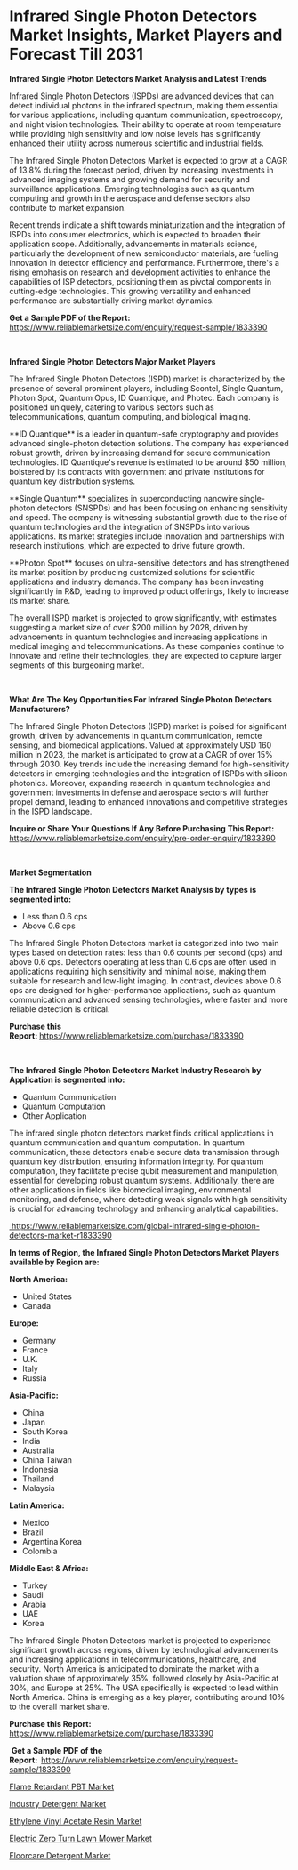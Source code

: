 <p><h1>Infrared Single Photon Detectors Market Insights, Market Players and Forecast Till 2031</h1></p><p><strong>Infrared Single Photon Detectors Market Analysis and Latest Trends</strong></p>
<p><p>Infrared Single Photon Detectors (ISPDs) are advanced devices that can detect individual photons in the infrared spectrum, making them essential for various applications, including quantum communication, spectroscopy, and night vision technologies. Their ability to operate at room temperature while providing high sensitivity and low noise levels has significantly enhanced their utility across numerous scientific and industrial fields. </p><p>The Infrared Single Photon Detectors Market is expected to grow at a CAGR of 13.8% during the forecast period, driven by increasing investments in advanced imaging systems and growing demand for security and surveillance applications. Emerging technologies such as quantum computing and growth in the aerospace and defense sectors also contribute to market expansion. </p><p>Recent trends indicate a shift towards miniaturization and the integration of ISPDs into consumer electronics, which is expected to broaden their application scope. Additionally, advancements in materials science, particularly the development of new semiconductor materials, are fueling innovation in detector efficiency and performance. Furthermore, there's a rising emphasis on research and development activities to enhance the capabilities of ISP detectors, positioning them as pivotal components in cutting-edge technologies. This growing versatility and enhanced performance are substantially driving market dynamics.</p></p>
<p><strong>Get a Sample PDF of the Report:&nbsp;</strong> <a href="https://www.reliablemarketsize.com/enquiry/request-sample/1833390?utm_campaign=1173&utm_medium=2&utm_source=Github&utm_content=ia&utm_term=17102024&utm_id=infrared-single-photon-detectors">https://www.reliablemarketsize.com/enquiry/request-sample/1833390</a></p>
<p>&nbsp;</p>
<p><strong>Infrared Single Photon Detectors Major Market Players</strong></p>
<p><p>The Infrared Single Photon Detectors (ISPD) market is characterized by the presence of several prominent players, including Scontel, Single Quantum, Photon Spot, Quantum Opus, ID Quantique, and Photec. Each company is positioned uniquely, catering to various sectors such as telecommunications, quantum computing, and biological imaging.</p><p>**ID Quantique** is a leader in quantum-safe cryptography and provides advanced single-photon detection solutions. The company has experienced robust growth, driven by increasing demand for secure communication technologies. ID Quantique's revenue is estimated to be around $50 million, bolstered by its contracts with government and private institutions for quantum key distribution systems.</p><p>**Single Quantum** specializes in superconducting nanowire single-photon detectors (SNSPDs) and has been focusing on enhancing sensitivity and speed. The company is witnessing substantial growth due to the rise of quantum technologies and the integration of SNSPDs into various applications. Its market strategies include innovation and partnerships with research institutions, which are expected to drive future growth.</p><p>**Photon Spot** focuses on ultra-sensitive detectors and has strengthened its market position by producing customized solutions for scientific applications and industry demands. The company has been investing significantly in R&D, leading to improved product offerings, likely to increase its market share.</p><p>The overall ISPD market is projected to grow significantly, with estimates suggesting a market size of over $200 million by 2028, driven by advancements in quantum technologies and increasing applications in medical imaging and telecommunications. As these companies continue to innovate and refine their technologies, they are expected to capture larger segments of this burgeoning market.</p></p>
<p>&nbsp;</p>
<p><strong>What Are The Key Opportunities For Infrared Single Photon Detectors Manufacturers?</strong></p>
<p><p>The Infrared Single Photon Detectors (ISPD) market is poised for significant growth, driven by advancements in quantum communication, remote sensing, and biomedical applications. Valued at approximately USD 160 million in 2023, the market is anticipated to grow at a CAGR of over 15% through 2030. Key trends include the increasing demand for high-sensitivity detectors in emerging technologies and the integration of ISPDs with silicon photonics. Moreover, expanding research in quantum technologies and government investments in defense and aerospace sectors will further propel demand, leading to enhanced innovations and competitive strategies in the ISPD landscape.</p></p>
<p><strong>Inquire or Share Your Questions If Any Before Purchasing This Report:</strong> <a href="https://www.reliablemarketsize.com/enquiry/pre-order-enquiry/1833390?utm_campaign=1173&utm_medium=2&utm_source=Github&utm_content=ia&utm_term=17102024&utm_id=infrared-single-photon-detectors">https://www.reliablemarketsize.com/enquiry/pre-order-enquiry/1833390</a></p>
<p>&nbsp;</p>
<p><strong>Market Segmentation</strong></p>
<p><strong>The Infrared Single Photon Detectors Market Analysis by types is segmented into:</strong></p>
<p><ul><li>Less than 0.6 cps</li><li>Above 0.6 cps</li></ul></p>
<p><p>The Infrared Single Photon Detectors market is categorized into two main types based on detection rates: less than 0.6 counts per second (cps) and above 0.6 cps. Detectors operating at less than 0.6 cps are often used in applications requiring high sensitivity and minimal noise, making them suitable for research and low-light imaging. In contrast, devices above 0.6 cps are designed for higher-performance applications, such as quantum communication and advanced sensing technologies, where faster and more reliable detection is critical.</p></p>
<p><strong>Purchase this Report:&nbsp;</strong><a href="https://www.reliablemarketsize.com/purchase/1833390?utm_campaign=1173&utm_medium=2&utm_source=Github&utm_content=ia&utm_term=17102024&utm_id=infrared-single-photon-detectors">https://www.reliablemarketsize.com/purchase/1833390</a></p>
<p>&nbsp;</p>
<p><strong>The Infrared Single Photon Detectors Market Industry Research by Application is segmented into:</strong></p>
<p><ul><li>Quantum Communication</li><li>Quantum Computation</li><li>Other Application</li></ul></p>
<p><p>The infrared single photon detectors market finds critical applications in quantum communication and quantum computation. In quantum communication, these detectors enable secure data transmission through quantum key distribution, ensuring information integrity. For quantum computation, they facilitate precise qubit measurement and manipulation, essential for developing robust quantum systems. Additionally, there are other applications in fields like biomedical imaging, environmental monitoring, and defense, where detecting weak signals with high sensitivity is crucial for advancing technology and enhancing analytical capabilities.</p></p>
<p><a href="https://www.reliablemarketsize.com/global-infrared-single-photon-detectors-market-r1833390?utm_campaign=1173&utm_medium=2&utm_source=Github&utm_content=ia&utm_term=17102024&utm_id=infrared-single-photon-detectors">&nbsp;https://www.reliablemarketsize.com/global-infrared-single-photon-detectors-market-r1833390</a></p>
<p><strong>In terms of Region, the Infrared Single Photon Detectors Market Players available by Region are:</strong></p>
<p>
    <p> <strong> North America: </strong>
        <ul>
            <li>United States</li>
            <li>Canada</li>
        </ul>
        </p> 
    <p> <strong> Europe: </strong>
        <ul>
            <li>Germany</li>
            <li>France</li>
            <li>U.K.</li>
            <li>Italy</li>
            <li>Russia</li>
        </ul>
        </p> 
    <p> <strong> Asia-Pacific: </strong>
        <ul>
            <li>China</li>
            <li>Japan</li>
            <li>South Korea</li>
            <li>India</li>
            <li>Australia</li>
            <li>China Taiwan</li>
            <li>Indonesia</li>
            <li>Thailand</li>
            <li>Malaysia</li>
        </ul>
        </p> 
    <p> <strong> Latin America: </strong>
        <ul>
            <li>Mexico</li>
            <li>Brazil</li>
            <li>Argentina Korea</li>
            <li>Colombia</li>
        </ul>
        </p> 
    <p> <strong> Middle East & Africa: </strong>
        <ul>
            <li>Turkey</li>
            <li>Saudi</li>
            <li>Arabia</li>
            <li>UAE</li>
            <li>Korea</li>
        </ul>
    </p>
    </p>
<p><p>The Infrared Single Photon Detectors market is projected to experience significant growth across regions, driven by technological advancements and increasing applications in telecommunications, healthcare, and security. North America is anticipated to dominate the market with a valuation share of approximately 35%, followed closely by Asia-Pacific at 30%, and Europe at 25%. The USA specifically is expected to lead within North America. China is emerging as a key player, contributing around 10% to the overall market share.</p></p>
<p><strong>Purchase this Report: </strong><a href="https://www.reliablemarketsize.com/purchase/1833390?utm_campaign=1173&utm_medium=2&utm_source=Github&utm_content=ia&utm_term=17102024&utm_id=infrared-single-photon-detectors">https://www.reliablemarketsize.com/purchase/1833390</a></p>
<p>&nbsp;<strong>Get a Sample PDF of the Report:&nbsp;&nbsp;</strong><a href="https://www.reliablemarketsize.com/enquiry/request-sample/1833390?utm_campaign=1173&utm_medium=2&utm_source=Github&utm_content=ia&utm_term=17102024&utm_id=infrared-single-photon-detectors">https://www.reliablemarketsize.com/enquiry/request-sample/1833390</a></p>
<p><strong></strong></p>
<p><p><a href="https://www.linkedin.com/pulse/flame-retardant-pbt-market-revolution-size-share-emerging-gw3re?utm_campaign=1173&utm_medium=2&utm_source=Github&utm_content=ia&utm_term=17102024&utm_id=infrared-single-photon-detectors">Flame Retardant PBT Market</a></p><p><a href="https://github.com/halleabdon2v1s/Market-Research-Report-List-1/blob/main/industry-detergent-market.md?utm_campaign=1173&utm_medium=2&utm_source=Github&utm_content=ia&utm_term=17102024&utm_id=infrared-single-photon-detectors">Industry Detergent Market</a></p><p><a href="https://www.linkedin.com/pulse/ethylene-vinyl-acetate-resin-market-industry-trends-forecast-otcde?utm_campaign=1173&utm_medium=2&utm_source=Github&utm_content=ia&utm_term=17102024&utm_id=infrared-single-photon-detectors">Ethylene Vinyl Acetate Resin Market</a></p><p><a href="https://issuu.com/reportprime-2/docs/electric-zero-turn-lawn-mower-marke_7535b53b8ce0c0?utm_campaign=1173&utm_medium=2&utm_source=Github&utm_content=ia&utm_term=17102024&utm_id=infrared-single-photon-detectors">Electric Zero Turn Lawn Mower Market</a></p><p><a href="https://github.com/melodyvssta/Market-Research-Report-List-1/blob/main/floorcare-detergent-market.md?utm_campaign=1173&utm_medium=2&utm_source=Github&utm_content=ia&utm_term=17102024&utm_id=infrared-single-photon-detectors">Floorcare Detergent Market</a></p></p>